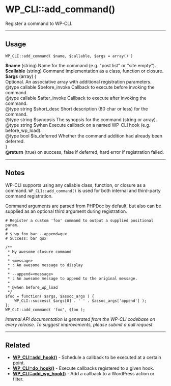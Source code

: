 # WP_CLI::add_command()

Register a command to WP-CLI.

***

## Usage

    WP_CLI::add_command( $name, $callable, $args = array() )

<div>
<strong>$name</strong> (string) Name for the command (e.g. "post list" or "site empty").<br />
<strong>$callable</strong> (string) Command implementation as a class, function or closure.<br />
<strong>$args</strong> (array) {<br />   Optional. An associative array with additional registration parameters.<br />   @type callable $before_invoke Callback to execute before invoking the command.<br />   @type callable $after_invoke  Callback to execute after invoking the command.<br />   @type string   $short_desc    Short description (80 char or less) for the command.<br />   @type string   $synopsis      The synopsis for the command (string or array).<br />   @type string   $when          Execute callback on a named WP-CLI hook (e.g. before_wp_load).<br />   @type bool     $is_deferred   Whether the command addition had already been deferred.<br />}<br />
<strong>@return</strong> (true) on success, false if deferred, hard error if registration failed.<br />
</div>


***

## Notes

WP-CLI supports using any callable class, function, or closure as a
command. `WP_CLI::add_command()` is used for both internal and
third-party command registration.

Command arguments are parsed from PHPDoc by default, but also can be
supplied as an optional third argument during registration.

```
# Register a custom 'foo' command to output a supplied positional param.
#
# $ wp foo bar --append=qux
# Success: bar qux

/**
 * My awesome closure command
 *
 * <message>
 * : An awesome message to display
 *
 * --append=<message>
 * : An awesome message to append to the original message.
 *
 * @when before_wp_load
 */
$foo = function( $args, $assoc_args ) {
    WP_CLI::success( $args[0] . ' ' . $assoc_args['append'] );
};
WP_CLI::add_command( 'foo', $foo );
```


*Internal API documentation is generated from the WP-CLI codebase on every release. To suggest improvements, please submit a pull request.*


***

## Related

<ul>



<li><strong><a href="https://make.wordpress.org/cli/handbook/internal-api/wp-cli-add-hook/">WP_CLI::add_hook()</a></strong> - Schedule a callback to be executed at a certain point.</li>


<li><strong><a href="https://make.wordpress.org/cli/handbook/internal-api/wp-cli-do-hook/">WP_CLI::do_hook()</a></strong> - Execute callbacks registered to a given hook.</li>


<li><strong><a href="https://make.wordpress.org/cli/handbook/internal-api/wp-cli-add-wp-hook/">WP_CLI::add_wp_hook()</a></strong> - Add a callback to a WordPress action or filter.</li>



</ul>


